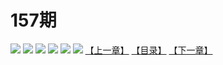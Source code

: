 # 157期
![](https://mao.mhtupian.com/uploads/img/7563/74824/001.jpg)
![](https://mao.mhtupian.com/uploads/img/7563/74824/002.jpg)
![](https://mao.mhtupian.com/uploads/img/7563/74824/003.jpg)
![](https://mao.mhtupian.com/uploads/img/7563/74824/004.jpg)
![](https://mao.mhtupian.com/uploads/img/7563/74824/005.jpg)
![](https://mao.mhtupian.com/uploads/img/7563/74824/006.jpg)
[【上一章】](./125.md)
[【目录】](./READMD.md)
[【下一章】](./127.md)
